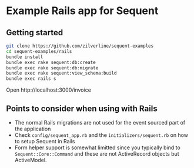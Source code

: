 # Example Rails app for Sequent

## Getting started

```sh
git clone https://github.com/zilverline/sequent-examples
cd sequent-examples/rails
bundle install
bundle exec rake sequent:db:create
bundle exec rake sequent:db:migrate
bundle exec rake sequent:view_schema:build
bundle exec rails s
```

Open http://localhost:3000/invoice

## Points to consider when using with Rails

- The normal Rails migrations are not used for the event sourced part of the application
- Check `config/sequent_app.rb` and the `initializers/sequent.rb` on how to setup Sequent in Rails
- Form helper support is somewhat limitted since you typically bind to `Sequent::Core::Command` and these
    are not ActiveRecord objects but ActiveModel.
